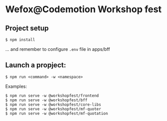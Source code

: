 # Wefox@Codemotion Workshop fest

## Project setup
```
$ npm install
```

... and remember to configure `.env` file in apps/bff

## Launch a propject:
```
$ npm run <command> -w <namespace>
```

Examples:
```
$ npm run serve -w @workshopfest/frontend
$ npm run serve -w @workshopfest/bff
$ npm run serve -w @workshopfest/core-libs
$ npm run serve -w @workshopfest/mf-quoter
$ npm run serve -w @workshopfest/mf-quotation
```
